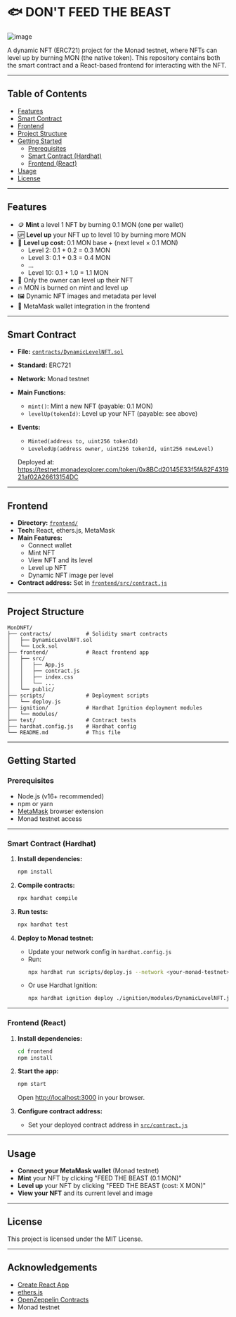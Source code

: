 # 🐟 DON'T FEED THE BEAST
![image](https://github.com/user-attachments/assets/e5ae2859-f4c9-4aef-8c4a-476048f8a4d9)


A dynamic NFT (ERC721) project for the Monad testnet, where NFTs can level up by burning MON (the native token). This repository contains both the smart contract and a React-based frontend for interacting with the NFT.

---

## Table of Contents

- [Features](#features)
- [Smart Contract](#smart-contract)
- [Frontend](#frontend)
- [Project Structure](#project-structure)
- [Getting Started](#getting-started)
  - [Prerequisites](#prerequisites)
  - [Smart Contract (Hardhat)](#smart-contract-hardhat)
  - [Frontend (React)](#frontend-react)
- [Usage](#usage)
- [License](#license)

---

## Features

- 🪙 **Mint** a level 1 NFT by burning 0.1 MON (one per wallet)
- 🆙 **Level up** your NFT up to level 10 by burning more MON
- 💸 **Level up cost:** 0.1 MON base + (next level × 0.1 MON)
  - Level 2: 0.1 + 0.2 = 0.3 MON
  - Level 3: 0.1 + 0.3 = 0.4 MON
  - ...
  - Level 10: 0.1 + 1.0 = 1.1 MON
- 👤 Only the owner can level up their NFT
- 🔥 MON is burned on mint and level up
- 🖼️ Dynamic NFT images and metadata per level
- 🦊 MetaMask wallet integration in the frontend

---

## Smart Contract

- **File:** [`contracts/DynamicLevelNFT.sol`](contracts/DynamicLevelNFT.sol)
- **Standard:** ERC721
- **Network:** Monad testnet
- **Main Functions:**
  - `mint()`: Mint a new NFT (payable: 0.1 MON)
  - `levelUp(tokenId)`: Level up your NFT (payable: see above)
- **Events:**
  - `Minted(address to, uint256 tokenId)`
  - `LeveledUp(address owner, uint256 tokenId, uint256 newLevel)`

  Deployed at: https://testnet.monadexplorer.com/token/0x8BCd20145E33f5fA82F431921af02A26613154DC

---

## Frontend

- **Directory:** [`frontend/`](frontend/)
- **Tech:** React, ethers.js, MetaMask
- **Main Features:**
  - Connect wallet
  - Mint NFT
  - View NFT and its level
  - Level up NFT
  - Dynamic NFT image per level
- **Contract address:** Set in [`frontend/src/contract.js`](frontend/src/contract.js)

---

## Project Structure

```
MonDNFT/
├── contracts/           # Solidity smart contracts
│   ├── DynamicLevelNFT.sol
│   └── Lock.sol
├── frontend/            # React frontend app
│   ├── src/
│   │   ├── App.js
│   │   ├── contract.js
│   │   ├── index.css
│   │   └── ...
│   └── public/
├── scripts/             # Deployment scripts
│   └── deploy.js
├── ignition/            # Hardhat Ignition deployment modules
│   └── modules/
├── test/                # Contract tests
├── hardhat.config.js    # Hardhat config
└── README.md            # This file
```

---

## Getting Started

### Prerequisites

- Node.js (v16+ recommended)
- npm or yarn
- [MetaMask](https://metamask.io/) browser extension
- Monad testnet access

---

### Smart Contract (Hardhat)

1. **Install dependencies:**
   ```bash
   npm install
   ```

2. **Compile contracts:**
   ```bash
   npx hardhat compile
   ```

3. **Run tests:**
   ```bash
   npx hardhat test
   ```

4. **Deploy to Monad testnet:**
   - Update your network config in `hardhat.config.js`
   - Run:
     ```bash
     npx hardhat run scripts/deploy.js --network <your-monad-testnet>
     ```
   - Or use Hardhat Ignition:
     ```bash
     npx hardhat ignition deploy ./ignition/modules/DynamicLevelNFT.js
     ```

---

### Frontend (React)

1. **Install dependencies:**
   ```bash
   cd frontend
   npm install
   ```

2. **Start the app:**
   ```bash
   npm start
   ```
   Open [http://localhost:3000](http://localhost:3000) in your browser.

3. **Configure contract address:**
   - Set your deployed contract address in [`src/contract.js`](frontend/src/contract.js)

---

## Usage

- **Connect your MetaMask wallet** (Monad testnet)
- **Mint** your NFT by clicking "FEED THE BEAST (0.1 MON)"
- **Level up** your NFT by clicking "FEED THE BEAST (cost: X MON)"
- **View your NFT** and its current level and image

---

## License

This project is licensed under the MIT License.

---

## Acknowledgements

- [Create React App](https://github.com/facebook/create-react-app)
- [ethers.js](https://docs.ethers.org/)
- [OpenZeppelin Contracts](https://github.com/OpenZeppelin/openzeppelin-contracts)
- Monad testnet

